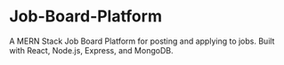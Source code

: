 # Job-Board-Platform
A MERN Stack Job Board Platform for posting and applying to jobs. Built with React, Node.js, Express, and MongoDB.
